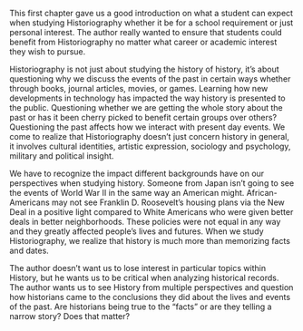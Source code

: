This first chapter gave us a good introduction on what a student can expect when studying Historiography whether it be for a school requirement or just personal interest. The author really wanted to ensure that students could benefit from Historiography no matter what career or academic interest they wish to pursue. 

Historiography is not just about studying the history of history, it’s about questioning why we discuss the events of the past in certain ways whether through books, journal articles, movies, or games. Learning how new developments in technology has impacted the way history is presented to the public. Questioning whether we are getting the whole story about the past or has it been cherry picked to benefit certain groups over others? Questioning the past affects how we interact with present day events. We come to realize that Historiography doesn’t just concern history in general, it involves cultural identities, artistic expression, sociology and psychology, military and political insight.

We have to recognize the impact different backgrounds have on our perspectives when studying history. Someone from Japan isn’t going to see the events of World War II in the same way an American might. African-Americans may not see Franklin D. Roosevelt’s housing plans via the New Deal in a positive light compared to White Americans who were given better deals in better neighborhoods. These policies were not equal in any way and they greatly affected people’s lives and futures. When we study Historiography, we realize that history is much more than memorizing facts and dates. 

The author doesn’t want us to lose interest in particular topics within History, but he wants us to be critical when analyzing historical records. The author wants us to see History from multiple perspectives and question how historians came to the conclusions they did about the lives and events of the past. Are historians being true to the “facts” or are they telling a narrow story? Does that matter? 

 
